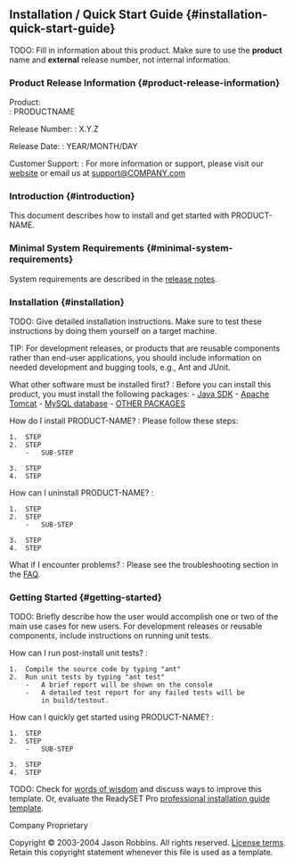 Installation / Quick Start Guide {#installation-quick-start-guide}
--------------------------------

TODO: Fill in information about this product. Make sure to use the
**product** name and **external** release number, not internal
information.

### Product Release Information {#product-release-information}

Product:          
:   PRODUCTNAME

Release Number:
:   X.Y.Z

Release Date:
:   YEAR/MONTH/DAY

Customer Support:
:   For more information or support, please visit our [website](http://www.COMPANY.com/products/PRODUCTNAME/) or email us at <support@COMPANY.com>

### Introduction {#introduction}

This document describes how to install and get started with
PRODUCT-NAME.

### Minimal System Requirements {#minimal-system-requirements}

System requirements are described in the [release
notes](release-notes).

### Installation {#installation}

TODO: Give detailed installation instructions. Make sure to test these
instructions by doing them yourself on a target machine.

TIP: For development releases, or products that are reusable components
rather than end-user applications, you should include information on
needed development and bugging tools, e.g., Ant and JUnit.

What other software must be installed first?
:   Before you can install this product, you must install the following
    packages:
    -   [Java SDK](http://java.sun.com/)
    -   [Apache Tomcat](http://jakarta.apache.org/)
    -   [MySQL database](http://mysql.com/)
    -   [OTHER PACKAGES](http://)

How do I install PRODUCT-NAME?
:   Please follow these steps:

    1.  STEP
    2.  STEP
        -   SUB-STEP

    3.  STEP
    4.  STEP

How can I uninstall PRODUCT-NAME?
:   
    
    1.  STEP
    2.  STEP
        -   SUB-STEP

    3.  STEP
    4.  STEP

What if I encounter problems?
:   Please see the troubleshooting section in the [FAQ](faq).

### Getting Started {#getting-started}

TODO: Briefly describe how the user would accomplish one or two of the
main use cases for new users. For development releases or reusable
components, include instructions on running unit tests.

How can I run post-install unit tests?
:   

    1.  Compile the source code by typing "ant"
    2.  Run unit tests by typing "ant test"
        -   A brief report will be shown on the console
        -   A detailed test report for any failed tests will be
            in build/testout.

How can I quickly get started using PRODUCT-NAME?
:   

    1.  STEP
    2.  STEP
        -   SUB-STEP

    3.  STEP
    4.  STEP

TODO: Check for [words of
wisdom](http://readyset.tigris.org/words-of-wisdom/install.html) and
discuss ways to improve this template. Or, evaluate the ReadySET Pro
[professional installation guide
template](http://www.readysetpro.com/ "pro use case template and sample test plan").

Company Proprietary

Copyright © 2003-2004 Jason Robbins. All rights reserved. [License
terms](readyset-license.html). Retain this copyright statement whenever
this file is used as a template.


